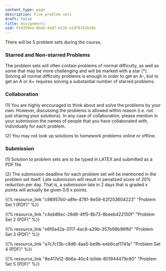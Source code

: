 ```yaml
---
content_type: page
description: Five problem sets
draft: false
title: Assignments
uid: 919359ed-8beb-4ad7-b226-e1d76f42b1bb
---
```

There will be 5 problem sets during the course, 

### Starred and Non-starred Problems

The problem sets will often contain problems of normal difficulty, as well as some that may be more challenging and will be marked with a star (\*). Solving all normal difficulty problems is enough in order to get an A-, but to get an A or A+ requires solving a substantial number of starred problems. 

### Collaboration

(1) You are highly encouraged to think about and solve the problems by your own. However, discussing the problems is allowed within reason (i.e. not just sharing your solutions). In any case of collaboration, please mention in your submission the names of people that you have collaborated with, individually for each problem. 

(2) You may not look up solutions to homework problems online or offline. 

### Submission

(1) Solution to problem sets are to be typed in LATEX and submitted as a PDF file. 

(2) The submission deadline for each problem set will be mentioned in the problem set itself. Late submission will result in penalized score of 20% reduction per day. That is, a submission late in 2 days that is graded x points will actually be given 0.6 x points.

{{% resource_link "c98957b0-a8fe-4781-8e59-62f253604223" "Problem Set 1 (PDF)" %}}

{{% resource_link "c4eb86ec-28d6-4ff5-8b73-8beeb422150f" "Problem Set 2 (PDF)" %}}

{{% resource_link "e6f6a42a-3117-4ac8-a29b-357b98b96ffd" "Problem Set 3 (PDF)" %}}

{{% resource_link "a7c7c13b-c8d6-4aa5-be9b-eeb6caf1741a" "Problem Set 4 (PDF)" %}}

{{% resource_link "8e417e12-8b6a-40c4-b0de-801944479c80" "Problem Set 5 (PDF)" %}}